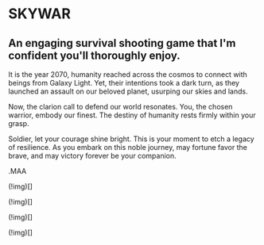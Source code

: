 # SKYWAR

## An engaging survival shooting game that I'm confident you'll thoroughly enjoy.

It is the year 2070, humanity reached across the cosmos to connect with beings from Galaxy Light. Yet, their intentions took a dark turn, as they launched an assault on our beloved planet, usurping our skies and lands.

Now, the clarion call to defend our world resonates. You, the chosen warrior, embody our finest. The destiny of humanity rests firmly within your grasp.

Soldier, let your courage shine bright. This is your moment to etch a legacy of resilience. As you embark on this noble journey, may fortune favor the brave, and may victory forever be your companion.


.MAA

(!img)[]

(!img)[]

(!img)[]

(!img)[]
